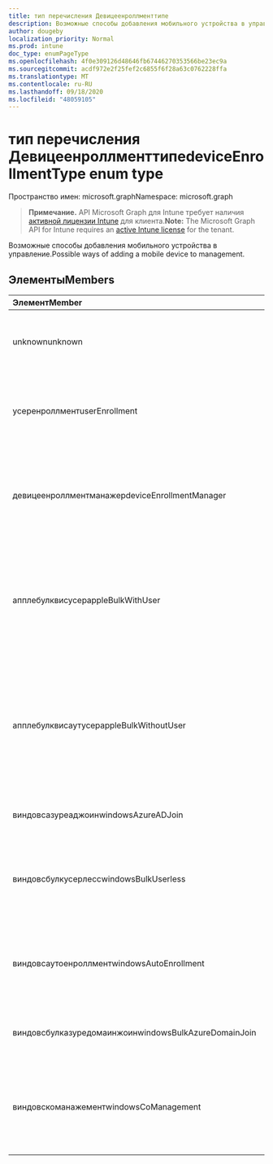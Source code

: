 ```yaml
---
title: тип перечисления Девицеенроллменттипе
description: Возможные способы добавления мобильного устройства в управление.
author: dougeby
localization_priority: Normal
ms.prod: intune
doc_type: enumPageType
ms.openlocfilehash: 4f0e309126d48646fb67446270353566be23ec9a
ms.sourcegitcommit: acdf972e2f25fef2c6855f6f28a63c0762228ffa
ms.translationtype: MT
ms.contentlocale: ru-RU
ms.lasthandoff: 09/18/2020
ms.locfileid: "48059105"
---
```

# <a name="deviceenrollmenttype-enum-type"></a><span data-ttu-id="d3570-103">тип перечисления Девицеенроллменттипе</span><span class="sxs-lookup"><span data-stu-id="d3570-103">deviceEnrollmentType enum type</span></span>

<span data-ttu-id="d3570-104">Пространство имен: microsoft.graph</span><span class="sxs-lookup"><span data-stu-id="d3570-104">Namespace: microsoft.graph</span></span>

> <span data-ttu-id="d3570-105">**Примечание.** API Microsoft Graph для Intune требует наличия [активной лицензии Intune](https://go.microsoft.com/fwlink/?linkid=839381) для клиента.</span><span class="sxs-lookup"><span data-stu-id="d3570-105">**Note:** The Microsoft Graph API for Intune requires an [active Intune license](https://go.microsoft.com/fwlink/?linkid=839381) for the tenant.</span></span>

<span data-ttu-id="d3570-106">Возможные способы добавления мобильного устройства в управление.</span><span class="sxs-lookup"><span data-stu-id="d3570-106">Possible ways of adding a mobile device to management.</span></span>

## <a name="members"></a><span data-ttu-id="d3570-107">Элементы</span><span class="sxs-lookup"><span data-stu-id="d3570-107">Members</span></span>
|<span data-ttu-id="d3570-108">Элемент</span><span class="sxs-lookup"><span data-stu-id="d3570-108">Member</span></span>|<span data-ttu-id="d3570-109">Значение</span><span class="sxs-lookup"><span data-stu-id="d3570-109">Value</span></span>|<span data-ttu-id="d3570-110">Описание</span><span class="sxs-lookup"><span data-stu-id="d3570-110">Description</span></span>|
|:---|:---|:---|
|<span data-ttu-id="d3570-111">unknown</span><span class="sxs-lookup"><span data-stu-id="d3570-111">unknown</span></span>|<span data-ttu-id="d3570-112">нуль</span><span class="sxs-lookup"><span data-stu-id="d3570-112">0</span></span>|<span data-ttu-id="d3570-113">Значение по умолчанию: тип регистрации не был собран.</span><span class="sxs-lookup"><span data-stu-id="d3570-113">Default value, enrollment type was not collected.</span></span>|
|<span data-ttu-id="d3570-114">усеренроллмент</span><span class="sxs-lookup"><span data-stu-id="d3570-114">userEnrollment</span></span>|<span data-ttu-id="d3570-115">1 </span><span class="sxs-lookup"><span data-stu-id="d3570-115">1</span></span>|<span data-ttu-id="d3570-116">Управляемая пользователями регистрация через канал BYOD.</span><span class="sxs-lookup"><span data-stu-id="d3570-116">User driven enrollment through BYOD channel.</span></span>|
|<span data-ttu-id="d3570-117">девицеенроллментманажер</span><span class="sxs-lookup"><span data-stu-id="d3570-117">deviceEnrollmentManager</span></span>|<span data-ttu-id="d3570-118">2 </span><span class="sxs-lookup"><span data-stu-id="d3570-118">2</span></span>|<span data-ttu-id="d3570-119">Регистрация пользователей с помощью учетной записи менеджера регистрации устройств.</span><span class="sxs-lookup"><span data-stu-id="d3570-119">User enrollment with a device enrollment manager account.</span></span>|
|<span data-ttu-id="d3570-120">апплебулквисусер</span><span class="sxs-lookup"><span data-stu-id="d3570-120">appleBulkWithUser</span></span>|<span data-ttu-id="d3570-121">4</span><span class="sxs-lookup"><span data-stu-id="d3570-121">3</span></span>|<span data-ttu-id="d3570-122">Массовая регистрация Apple с задачей пользователя.</span><span class="sxs-lookup"><span data-stu-id="d3570-122">Apple bulk enrollment with user challenge.</span></span> <span data-ttu-id="d3570-123">(Предотвращение выполнения данных, Apple Configurator)</span><span class="sxs-lookup"><span data-stu-id="d3570-123">(DEP, Apple Configurator)</span></span>|
|<span data-ttu-id="d3570-124">апплебулквисаутусер</span><span class="sxs-lookup"><span data-stu-id="d3570-124">appleBulkWithoutUser</span></span>|<span data-ttu-id="d3570-125">4 </span><span class="sxs-lookup"><span data-stu-id="d3570-125">4</span></span>|<span data-ttu-id="d3570-126">Массовая регистрация Apple без задачи пользователя.</span><span class="sxs-lookup"><span data-stu-id="d3570-126">Apple bulk enrollment without user challenge.</span></span> <span data-ttu-id="d3570-127">(Предотвращение выполнения данных, Apple Configurator, Mobile config)</span><span class="sxs-lookup"><span data-stu-id="d3570-127">(DEP, Apple Configurator, Mobile Config)</span></span>|
|<span data-ttu-id="d3570-128">виндовсазуреаджоин</span><span class="sxs-lookup"><span data-stu-id="d3570-128">windowsAzureADJoin</span></span>|<span data-ttu-id="d3570-129">5 </span><span class="sxs-lookup"><span data-stu-id="d3570-129">5</span></span>|<span data-ttu-id="d3570-130">Присоединение к Windows 10 Azure AD.</span><span class="sxs-lookup"><span data-stu-id="d3570-130">Windows 10 Azure AD Join.</span></span>|
|<span data-ttu-id="d3570-131">виндовсбулкусерлесс</span><span class="sxs-lookup"><span data-stu-id="d3570-131">windowsBulkUserless</span></span>|<span data-ttu-id="d3570-132">6 </span><span class="sxs-lookup"><span data-stu-id="d3570-132">6</span></span>|<span data-ttu-id="d3570-133">Массовая регистрация Windows 10 с помощью ICD с помощью сертификата.</span><span class="sxs-lookup"><span data-stu-id="d3570-133">Windows 10 Bulk enrollment through ICD with certificate.</span></span>|
|<span data-ttu-id="d3570-134">виндовсаутоенроллмент</span><span class="sxs-lookup"><span data-stu-id="d3570-134">windowsAutoEnrollment</span></span>|<span data-ttu-id="d3570-135">7 </span><span class="sxs-lookup"><span data-stu-id="d3570-135">7</span></span>|<span data-ttu-id="d3570-136">Автоматическая регистрация в Windows 10.</span><span class="sxs-lookup"><span data-stu-id="d3570-136">Windows 10 automatic enrollment.</span></span> <span data-ttu-id="d3570-137">(Добавление рабочей учетной записи)</span><span class="sxs-lookup"><span data-stu-id="d3570-137">(Add work account)</span></span>|
|<span data-ttu-id="d3570-138">виндовсбулказуредомаинжоин</span><span class="sxs-lookup"><span data-stu-id="d3570-138">windowsBulkAzureDomainJoin</span></span>|<span data-ttu-id="d3570-139">8 </span><span class="sxs-lookup"><span data-stu-id="d3570-139">8</span></span>|<span data-ttu-id="d3570-140">Массовый присоединение к Windows 10 Azure AD.</span><span class="sxs-lookup"><span data-stu-id="d3570-140">Windows 10 bulk Azure AD Join.</span></span>|
|<span data-ttu-id="d3570-141">виндовскоманажемент</span><span class="sxs-lookup"><span data-stu-id="d3570-141">windowsCoManagement</span></span>|<span data-ttu-id="d3570-142">9 </span><span class="sxs-lookup"><span data-stu-id="d3570-142">9</span></span>|<span data-ttu-id="d3570-143">Управление с помощью Windows 10 инициировано с помощью автопилота или групповой политики.</span><span class="sxs-lookup"><span data-stu-id="d3570-143">Windows 10 Co-Management triggered by AutoPilot or Group Policy.</span></span>|









